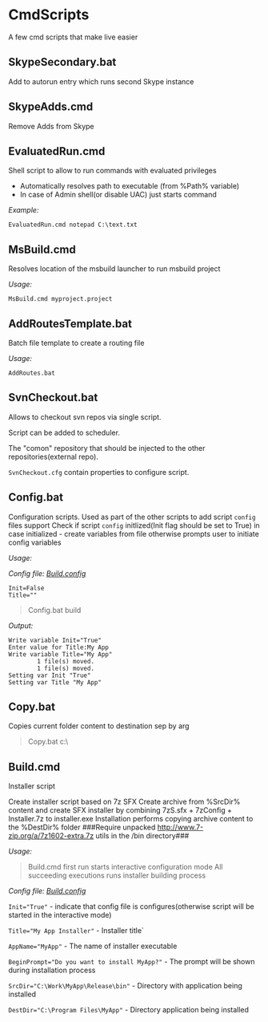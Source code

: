 # CmdScripts
A few cmd scripts that make live easier

## SkypeSecondary.bat ##

Add to autorun entry which runs second Skype instance

## SkypeAdds.cmd ##

Remove Adds from Skype

## EvaluatedRun.cmd ##

Shell script to allow to run commands with evaluated privileges
- Automatically resolves path to executable (from %Path% variable)
- In case of Admin shell(or disable UAC) just starts command

*Example:*
```shell
EvaluatedRun.cmd notepad C:\text.txt
```

## MsBuild.cmd ##
Resolves location of the msbuild launcher to run msbuild project

*Usage:*
```shell
MsBuild.cmd myproject.project
```

## AddRoutesTemplate.bat ##
Batch file template to create a routing file

*Usage:*
```shell
AddRoutes.bat
```

## SvnCheckout.bat ##
Allows to checkout svn repos via single script.

Script can be added to scheduler. 

The "comon" repository that should be injected to the other repositories(external repo).

```SvnCheckout.cfg``` contain properties to configure script.

## Config.bat ##
Configuration scripts. Used as part of the other scripts to add script `config` files support
Check if script `config` initlized(Init flag should be set to True)
in case initialized - create variables from file
otherwise prompts user to initiate config variables

*Usage:*

*Config file: [Build.config](https://raw.githubusercontent.com/stadub/CmdScripts/master/Build.config)*
```Output
Init=False
Title=""
```

>Config.bat build

*Output:*
```Output
Write variable Init="True"
Enter value for Title:My App
Write variable Title="My App"
        1 file(s) moved.
        1 file(s) moved.
Setting var Init "True"
Setting var Title "My App"
```

## Copy.bat ##
Copies current folder content to destination sep by arg
>Copy.bat c:\

## Build.cmd ##
Installer script

Create installer script based on 7z SFX
Create archive from %SrcDir% content and create SFX installer by combining 7zS.sfx + 7zConfig + Installer.7z to installer.exe
Installation performs copying archive content to the %DestDir% folder
###Require unpacked http://www.7-zip.org/a/7z1602-extra.7z utils in the /bin directory###


*Usage:*

>Build.cmd 
 first run starts interactive configuration mode
 All succeeding executions runs installer building process

*Config file: [Build.config](https://raw.githubusercontent.com/stadub/CmdScripts/master/Build.config)*

`Init="True"` - indicate that config file is configures(otherwise script will be started in the interactive mode)

`Title="My App Installer"` - Installer title`

`AppName="MyApp"` - The name of installer executable

`BeginPrompt="Do you want to install MyApp?"` - The prompt will be shown during installation process

`SrcDir="C:\Work\MyApp\Release\bin"` - Directory with application being installed

`DestDir="C:\Program Files\MyApp"` - Directory application being installed
